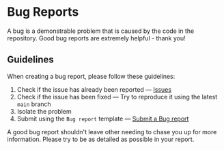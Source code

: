 # Bug Reports

A bug is a demonstrable problem that is caused by the code in the repository. Good bug reports are extremely helpful - thank you!

## Guidelines

When creating a bug report, please follow these guidelines:

1. Check if the issue has already been reported — [Issues]
2. Check if the issue has been fixed — Try to reproduce it using the latest `main` branch
3. Isolate the problem
4. Submit using the `Bug report` template — [Submit a Bug report]

A good bug report shouldn't leave other needing to chase you up for more information. Please try to be as detailed as possible in your report.

[Issues]: https://github.com/Xzelsius/Ayaka/issues
[Submit a bug report]: https://github.com/Xzelsius/Ayaka/issues/new?template=bug_report.yml

